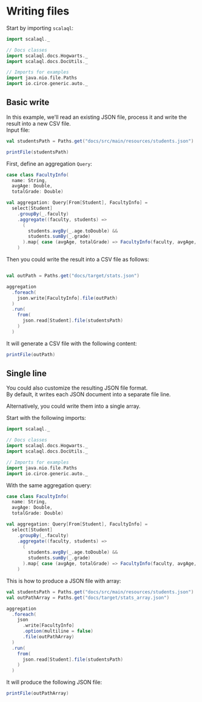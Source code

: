 # Writing files

Start by importing `scalaql`:

```scala mdoc
import scalaql._

// Docs classes
import scalaql.docs.Hogwarts._
import scalaql.docs.DocUtils._

// Imports for examples
import java.nio.file.Paths
import io.circe.generic.auto._
```

## Basic write

In this example, we'll read an existing JSON file, process it and write the result into a new CSV file.  
Input file:

```scala mdoc
val studentsPath = Paths.get("docs/src/main/resources/students.json")

printFile(studentsPath)
```

First, define an aggregation `Query`:

```scala mdoc
case class FacultyInfo(
  name: String, 
  avgAge: Double, 
  totalGrade: Double)

val aggregation: Query[From[Student], FacultyInfo] =
  select[Student]
    .groupBy(_.faculty)
    .aggregate((faculty, students) =>
      (
        students.avgBy(_.age.toDouble) &&
        students.sumBy(_.grade)
      ).map{ case (avgAge, totalGrade) => FacultyInfo(faculty, avgAge, totalGrade) }
    )
```

Then you could write the result into a CSV file as follows:

```scala mdoc

val outPath = Paths.get("docs/target/stats.json")

aggregation
  .foreach(
    json.write[FacultyInfo].file(outPath)
  )
  .run(
    from(
      json.read[Student].file(studentsPath)
    )
  )
```

It will generate a CSV file with the following content:

```scala mdoc
printFile(outPath)
```

## Single line

You could also customize the resulting JSON file format.  
By default, it writes each JSON document into a separate file line.

Alternatively, you could write them into a single array.

Start with the following imports:

```scala mdoc:reset
import scalaql._

// Docs classes
import scalaql.docs.Hogwarts._
import scalaql.docs.DocUtils._

// Imports for examples
import java.nio.file.Paths
import io.circe.generic.auto._
```

With the same aggregation query:

```scala mdoc
case class FacultyInfo(
  name: String, 
  avgAge: Double, 
  totalGrade: Double)

val aggregation: Query[From[Student], FacultyInfo] =
  select[Student]
    .groupBy(_.faculty)
    .aggregate((faculty, students) =>
      (
        students.avgBy(_.age.toDouble) &&
        students.sumBy(_.grade)
      ).map{ case (avgAge, totalGrade) => FacultyInfo(faculty, avgAge, totalGrade) }
    )
```

This is how to produce a JSON file with array:

```scala mdoc
val studentsPath = Paths.get("docs/src/main/resources/students.json")
val outPathArray = Paths.get("docs/target/stats_array.json")

aggregation
  .foreach(
    json
      .write[FacultyInfo]
      .option(multiline = false)
      .file(outPathArray)
  )
  .run(
    from(
      json.read[Student].file(studentsPath)
    )
  )
```

It will produce the following JSON file:

```scala mdoc
printFile(outPathArray)
```
